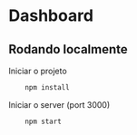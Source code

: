# Dashboard

## Rodando localmente

Iniciar o projeto 
```bash 
    npm install
```

Iniciar o server (port 3000)
```bash 
    npm start
```
